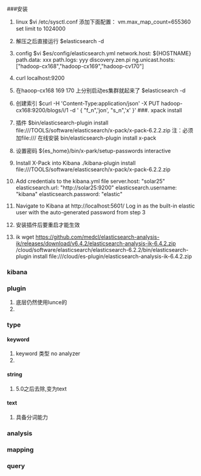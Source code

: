 ###安装
1. linux
	$vi /etc/sysctl.conf 
	添加下面配置：
	vm.max_map_count=655360
	set limit to 1024000
2. 解压之后直接运行
	$elasticsearch -d
3. config
	$vi $es/config/elasticsearch.yml
	network.host: ${HOSTNAME}
	path.data: xxx
	path.logs: yyy
	discovery.zen.pi	ng.unicast.hosts:["hadoop-cx168","hadoop-cx169","hadoop-cv170"]
2. curl localhost:9200
3. 在haoop-cx168 169 170 上分别启动es集群就起来了
	$elasticsearch -d
	
4. 创建索引
	$curl -H 'Content-Type:application/json' -X PUT hadoop-cx168:9200/blogs/i/1 -d '
{
"f_n",'jon',
"s_n",'x'
}'
###. xpack install
1. 插件
	$bin/elasticsearch-plugin  install file:///TOOLS/software/elasticsearch/x-pack/x-pack-6.2.2.zip 
	注：必须加file:///
	在线安装
	bin/elasticsearch-plugin install x-pack 
2. 设置密码
	${es_home}/bin/x-park/setup-passwords interactive
3. Install X-Pack into Kibana
	./kibana-plugin  install file:///TOOLS/software/elasticsearch/x-pack/x-pack-6.2.2.zip
4.  Add credentials to the kibana.yml file
	server.host: "solar25"
	elasticsearch.url: "http://solar25:9200"
	elasticsearch.username: "kibana"
	elasticsearch.password: "elastic"
5. Navigate to Kibana at http://localhost:5601/
Log in as the built-in elastic user with the auto-generated password from step 3
6. 安装插件后要重启才能生效
7. ik
	wget https://github.com/medcl/elasticsearch-analysis-ik/releases/download/v6.4.2/elasticsearch-analysis-ik-6.4.2.zip
	/cloud/software/elasticsearch/elasticsearch-6.2.2/bin/elasticsearch-plugin  install file:///cloud/es-plugin/elasticsearch-analysis-ik-6.4.2.zip
### kibana


### plugin
1. 底层仍然使用lunce的
2. 

### type
#### keyword
1. keyword 类型
	no analyzer
2. 
#### string
1. 5.0之后去除,变为text
#### text
1. 具备分词能力

### analysis

### mapping

### query


